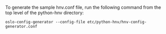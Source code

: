 To generate the sample hnv.conf file, run the following command from the top
level of the python-hnv directory:

    oslo-config-generator --config-file etc/python-hnv/hnv-config-generator.conf
